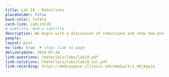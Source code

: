```yaml
---
title: Lab 19 - Reductions
placeholder: false
back-color: faf4fa
card-link: LabLink19
# subtitle: And a subtitle
description: We begin with a discussion of reductions and show how one can solve novel problems using known solutions from standard problems.
people:
layout: post
no-link: true  # stops link to page 
deliverydate: 2024-07-24
link-questions: /materials/labs/lab19.pdf
link-solutions: /materials/labs/lab19-sol.pdf
link-recording: https://mediaspace.illinois.edu/media/t/1_46jkqaja
---
```










